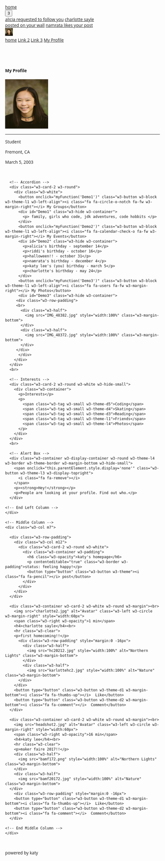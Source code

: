 <!DOCTYPE html>
<html>
<title>katy</title>
<meta charset="UTF-8">
<meta name="viewport" content="width=device-width, initial-scale=1">
<link rel="stylesheet" href="https://www.w3schools.com/w3css/4/w3.css">
<link rel="stylesheet" href="https://www.w3schools.com/lib/w3-theme-blue-grey.css">
<link rel='stylesheet' href='https://fonts.googleapis.com/css?family=Open+Sans'>
<link rel="stylesheet" href="https://cdnjs.cloudflare.com/ajax/libs/font-awesome/4.7.0/css/font-awesome.min.css">
<style>
html,body,h1,h2,h3,h4,h5 {font-family: "Open Sans", sans-serif}
</style>
<body class="w3-theme-l5">

<!-- Navbar -->
<div class="w3-top">
 <div class="w3-bar w3-theme-d2 w3-left-align w3-large">
  <a class="w3-bar-item w3-button w3-hide-medium w3-hide-large w3-right w3-padding-large w3-hover-white w3-large w3-theme-d2" href="javascript:void(0);" onclick="openNav()"><i class="fa fa-bars"></i></a>
  <a href="#" class="w3-bar-item w3-button w3-padding-large w3-theme-d4"><i class="fa fa-home w3-margin-right"></i>home</a>
  <a href="#" class="w3-bar-item w3-button w3-hide-small w3-padding-large w3-hover-white" title="News"><i class="fa fa-globe"></i></a>
  <a href="#" class="w3-bar-item w3-button w3-hide-small w3-padding-large w3-hover-white" title="Account Settings"><i class="fa fa-user"></i></a>
  <a href="#" class="w3-bar-item w3-button w3-hide-small w3-padding-large w3-hover-white" title="Messages"><i class="fa fa-envelope"></i></a>
  <div class="w3-dropdown-hover w3-hide-small">
    <button class="w3-button w3-padding-large" title="Notifications"><i class="fa fa-bell"></i><span class="w3-badge w3-right w3-small w3-green">3</span></button>
    <div class="w3-dropdown-content w3-card-4 w3-bar-block" style="width:300px">
      <a href="#" class="w3-bar-item w3-button">alicia requested to follow you</a>
      <a href="#" class="w3-bar-item w3-button">charlotte sayle posted on your wall</a>
      <a href="#" class="w3-bar-item w3-button">namrata likes your post</a>
    </div>
  </div>
  <a href="#" class="w3-bar-item w3-button w3-hide-small w3-right w3-padding-large w3-hover-white" title="My Account"><img src="headshot2.jpg" class="w3-circle" style="height:25px;width:25px" alt="Avatar"></a>
 </div>
</div>

<!-- Navbar on small screens -->
<div id="navDemo" class="w3-bar-block w3-theme-d2 w3-hide w3-hide-large w3-hide-medium w3-large">
  <a href="#" class="w3-bar-item w3-button w3-padding-large">home</a>
  <a href="#" class="w3-bar-item w3-button w3-padding-large">Link 2</a>
  <a href="#" class="w3-bar-item w3-button w3-padding-large">Link 3</a>
  <a href="#" class="w3-bar-item w3-button w3-padding-large">My Profile</a>
</div>

<!-- Page Container -->
<div class="w3-container w3-content" style="max-width:1400px;margin-top:80px">
  <!-- The Grid -->
  <div class="w3-row">
    <!-- Left Column -->
    <div class="w3-col m3">
      <!-- Profile -->
      <div class="w3-card-2 w3-round w3-white">
        <div class="w3-container">
         <h4 class="w3-center">My Profile</h4>
         <p class="w3-center"><img src="headshot2.jpg" class="w3-circle" style="height:160px;width:140px" alt="Avatar"></p>
         <hr>
         <p><i class="fa fa-pencil fa-fw w3-margin-right w3-text-theme"></i> Student </p>
         <p><i class="fa fa-home fa-fw w3-margin-right w3-text-theme"></i> Fremont, CA</p>
         <p><i class="fa fa-birthday-cake fa-fw w3-margin-right w3-text-theme"></i> March 5, 2003</p>
        </div>
      </div>
      <br>

      <!-- Accordion -->
      <div class="w3-card-2 w3-round">
        <div class="w3-white">
          <button onclick="myFunction('Demo1')" class="w3-button w3-block w3-theme-l1 w3-left-align"><i class="fa fa-circle-o-notch fa-fw w3-margin-right"></i> My Groups</button>
          <div id="Demo1" class="w3-hide w3-container">
            <p> family, girls who code, jdk adventures, code hobbits </p>
          </div>
          <button onclick="myFunction('Demo2')" class="w3-button w3-block w3-theme-l1 w3-left-align"><i class="fa fa-calendar-check-o fa-fw w3-margin-right"></i> My Events</button>
          <div id="Demo2" class="w3-hide w3-container">
            <p>alicia's birthday - september 14</p>
            <p>riddi's birthday - october 16</p>
            <p>halloween!! - october 31</p>
            <p>namrata's birthday - december 4</p>
            <p>katy lee's (you) birthday - march 5</p>
            <p>charlotte's birthday - may 24</p>
          </div>
          <button onclick="myFunction('Demo3')" class="w3-button w3-block w3-theme-l1 w3-left-align"><i class="fa fa-users fa-fw w3-margin-right"></i> My Photos</button>
          <div id="Demo3" class="w3-hide w3-container">
         <div class="w3-row-padding">
         <br>
           <div class="w3-half">
             <img src="IMG_48382.jpg" style="width:100%" class="w3-margin-bottom">
           </div>
           <div class="w3-half">
             <img src="IMG_48372.jpg" style="width:100%" class="w3-margin-bottom">
           </div>
         </div>
          </div>
        </div>
      </div>
      <br>

      <!-- Interests -->
      <div class="w3-card-2 w3-round w3-white w3-hide-small">
        <div class="w3-container">
          <p>Interests</p>
          <p>
            <span class="w3-tag w3-small w3-theme-d5">Coding</span>
            <span class="w3-tag w3-small w3-theme-d4">Skating</span>
            <span class="w3-tag w3-small w3-theme-d3">Reading</span>
            <span class="w3-tag w3-small w3-theme-l1">Friends</span>
            <span class="w3-tag w3-small w3-theme-l4">Photos</span>
          </p>
        </div>
      </div>
      <br>

      <!-- Alert Box -->
      <div class="w3-container w3-display-container w3-round w3-theme-l4 w3-border w3-theme-border w3-margin-bottom w3-hide-small">
        <span onclick="this.parentElement.style.display='none'" class="w3-button w3-theme-l3 w3-display-topright">
          <i class="fa fa-remove"></i>
        </span>
        <p><strong>Hey!</strong></p>
        <p>People are looking at your profile. Find out who.</p>
      </div>

    <!-- End Left Column -->
    </div>

    <!-- Middle Column -->
    <div class="w3-col m7">

      <div class="w3-row-padding">
        <div class="w3-col m12">
          <div class="w3-card-2 w3-round w3-white">
            <div class="w3-container w3-padding">
              <h6 class="w3-opacity">katy's homepage</h6>
              <p contenteditable="true" class="w3-border w3-padding">status: feeling happy!</p>
              <button type="button" class="w3-button w3-theme"><i class="fa fa-pencil"></i> post</button>
            </div>
          </div>
        </div>
      </div>

      <div class="w3-container w3-card-2 w3-white w3-round w3-margin"><br>
        <img src="charlotte2.jpg" alt="Avatar" class="w3-left w3-circle w3-margin-right" style="width:60px">
        <span class="w3-right w3-opacity">1 min</span>
        <h4>charlotte sayle</h4><br>
        <hr class="w3-clear">
        <p>first homecoming!!</p>
          <div class="w3-row-padding" style="margin:0 -16px">
            <div class="w3-half">
              <img src="hc20212.jpg" style="width:100%" alt="Northern Lights" class="w3-margin-bottom">
            </div>
            <div class="w3-half">
              <img src="karlottehc2.jpg" style="width:100%" alt="Nature" class="w3-margin-bottom">
          </div>
        </div>
        <button type="button" class="w3-button w3-theme-d1 w3-margin-bottom"><i class="fa fa-thumbs-up"></i>  Like</button>
        <button type="button" class="w3-button w3-theme-d2 w3-margin-bottom"><i class="fa fa-comment"></i>  Comment</button>
      </div>

      <div class="w3-container w3-card-2 w3-white w3-round w3-margin"><br>
        <img src="headshot2.jpg" alt="Avatar" class="w3-left w3-circle w3-margin-right" style="width:60px">
        <span class="w3-right w3-opacity">16 min</span>
        <h4>katy lee</h4><br>
        <hr class="w3-clear">
        <p>maker faire 2017!!</p>
        <div class="w3-half">
          <img src="bamf172.png" style="width:100%" alt="Northern Lights" class="w3-margin-bottom">
        </div>
        <div class="w3-half">
          <img src="bamf20172.jpg" style="width:100%" alt="Nature" class="w3-margin-bottom">
      </div>
        <div class="w3-row-padding" style="margin:0 -16px">
        <button type="button" class="w3-button w3-theme-d1 w3-margin-bottom"><i class="fa fa-thumbs-up"></i>  Like</button>
        <button type="button" class="w3-button w3-theme-d2 w3-margin-bottom"><i class="fa fa-comment"></i>  Comment</button>
      </div>

    <!-- End Middle Column -->
    </div>
  <!-- End Grid -->
  </div>
<!-- End Page Container -->
</div>
<br>

<!-- Footer -->
<footer class="w3-container w3-theme-d5">
  <p>powered by katy</p>
</footer>

<script>
// Accordion
function myFunction(id) {
    var x = document.getElementById(id);
    if (x.className.indexOf("w3-show") == -1) {
        x.className += " w3-show";
        x.previousElementSibling.className += " w3-theme-d1";
    } else {
        x.className = x.className.replace("w3-show", "");
        x.previousElementSibling.className =
        x.previousElementSibling.className.replace(" w3-theme-d1", "");
    }
}

// Used to toggle the menu on smaller screens when clicking on the menu button
function openNav() {
    var x = document.getElementById("navDemo");
    if (x.className.indexOf("w3-show") == -1) {
        x.className += " w3-show";
    } else {
        x.className = x.className.replace(" w3-show", "");
    }
}
</script>

</body>
</html>

